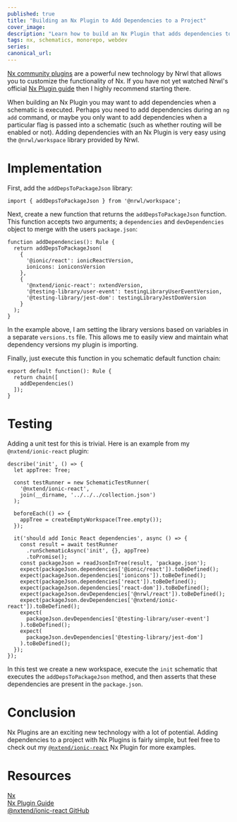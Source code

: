 ```yaml
---
published: true
title: "Building an Nx Plugin to Add Dependencies to a Project"
cover_image:
description: "Learn how to build an Nx Plugin that adds dependencies to a project"
tags: nx, schematics, monorepo, webdev
series:
canonical_url:
---
```


[Nx community plugins](https://nx.dev/nx-community) are a powerful new technology by Nrwl that allows you to customize the functionality of Nx. If you have not yet watched Nrwl's official [Nx Plugin guide](https://nx.dev/react/plugins/nx-plugin/overview) then I highly recommend starting there.

When building an Nx Plugin you may want to add dependencies when a schematic is executed. Perhaps you need to add dependencies during an `ng add` command, or maybe you only want to add dependencies when a particular flag is passed into a schematic (such as whether routing will be enabled or not). Adding dependencies with an Nx Plugin is very easy using the `@nrwl/workspace` library provided by Nrwl.

# Implementation

First, add the `addDepsToPackageJson` library:

```
import { addDepsToPackageJson } from '@nrwl/workspace';
```

Next, create a new function that returns the `addDepsToPackageJson` function. This function accepts two arguments; a `dependencies` and `devDependencies` object to merge with the users `package.json`:

```
function addDependencies(): Rule {
  return addDepsToPackageJson(
    {
      '@ionic/react': ionicReactVersion,
      ionicons: ioniconsVersion
    },
    {
      '@nxtend/ionic-react': nxtendVersion,
      '@testing-library/user-event': testingLibraryUserEventVersion,
      '@testing-library/jest-dom': testingLibraryJestDomVersion
    }
  );
}
```

In the example above, I am setting the library versions based on variables in a separate `versions.ts` file. This allows me to easily view and maintain what dependency versions my plugin is importing.

Finally, just execute this function in you schematic default function chain:

```
export default function(): Rule {
  return chain([
    addDependencies()
  ]);
}
```

# Testing

Adding a unit test for this is trivial. Here is an example from my `@nxtend/ionic-react` plugin:

```
describe('init', () => {
  let appTree: Tree;

  const testRunner = new SchematicTestRunner(
    '@nxtend/ionic-react',
    join(__dirname, '../../../collection.json')
  );

  beforeEach(() => {
    appTree = createEmptyWorkspace(Tree.empty());
  });

  it('should add Ionic React dependencies', async () => {
    const result = await testRunner
      .runSchematicAsync('init', {}, appTree)
      .toPromise();
    const packageJson = readJsonInTree(result, 'package.json');
    expect(packageJson.dependencies['@ionic/react']).toBeDefined();
    expect(packageJson.dependencies['ionicons']).toBeDefined();
    expect(packageJson.dependencies['react']).toBeDefined();
    expect(packageJson.dependencies['react-dom']).toBeDefined();
    expect(packageJson.devDependencies['@nrwl/react']).toBeDefined();
    expect(packageJson.devDependencies['@nxtend/ionic-react']).toBeDefined();
    expect(
      packageJson.devDependencies['@testing-library/user-event']
    ).toBeDefined();
    expect(
      packageJson.devDependencies['@testing-library/jest-dom']
    ).toBeDefined();
  });
});
```

In this test we create a new workspace, execute the `init` schematic that executes the `addDepsToPackageJson` method, and then asserts that these dependencies are present in the `package.json`.

# Conclusion

Nx Plugins are an exciting new technology with a lot of potential. Adding dependencies to a project with Nx Plugins is fairly simple, but feel free to check out my [`@nxtend/ionic-react`](https://github.com/devinshoemaker/nxtend/tree/master/libs/ionic-react) Nx Plugin for more examples.

# Resources

[Nx](https://nx.dev)<br>
[Nx Plugin Guide](https://nx.dev/react/plugins/nx-plugin/overview)<br>
[@nxtend/ionic-react GitHub](https://github.com/devinshoemaker/nxtend/tree/master/libs/ionic-react)
